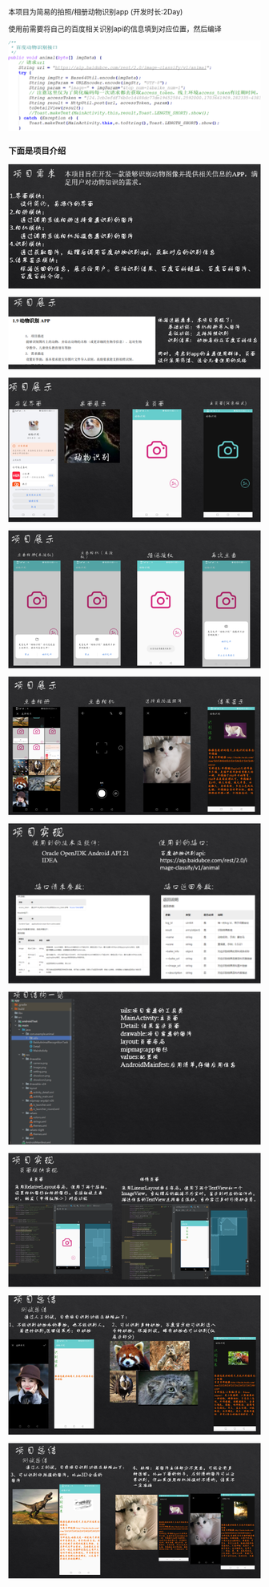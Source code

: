 本项目为简易的拍照/相册动物识别app  (开发时长:2Day)

使用前需要将自己的百度相关识别api的信息填到对应位置，然后编译

![1715359279531](assets/1715359279531.png)

### 下面是项目介绍

![1715358959602](assets/1715358959602.png)

![1715358977261](assets/1715358977261.png)

![1715358984408](assets/1715358984408.png)

![1715358991389](assets/1715358991389.png)

![1715359003930](assets/1715359003930.png)

![1715359018604](assets/1715359018604.png)

![1715359030359](assets/1715359030359.png)

![1715359038095](assets/1715359038095.png)

![1715359050337](assets/1715359050337.png)

![1715359058409](assets/1715359058409.png)


